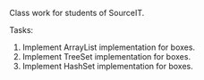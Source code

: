 Class work for students of SourceIT.

Tasks:

1. Implement ArrayList implementation for boxes. 
2. Implement TreeSet implementation for boxes.
3. Implement HashSet implementation for boxes.